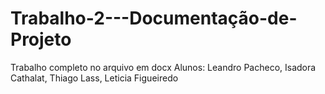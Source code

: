 # Trabalho-2---Documentação-de-Projeto

Trabalho completo no arquivo em docx
Alunos: Leandro Pacheco, Isadora Cathalat, Thiago Lass, Leticia Figueiredo
